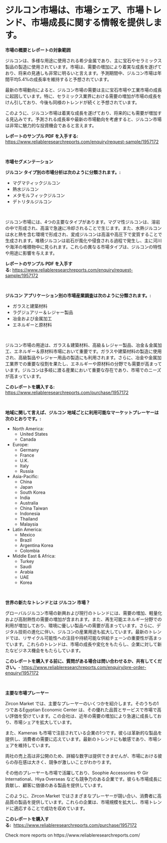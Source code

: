 <p><h1>ジルコン市場は、市場シェア、市場トレンド、市場成長に関する情報を提供します。</h1></p><p><strong>市場の概要とレポートの対象範囲</strong></p>
<p><p>ジルコンは、多様な用途に使用される希少金属であり、主に宝石やセラミックス製品の製造に使用されています。市場は、需要の増加により着実な成長を遂げており、将来の見通しも非常に明るいと言えます。予測期間中、ジルコン市場は年間平均5.4%の成長率を維持すると予想されています。</p><p>最新の市場動向によると、ジルコン市場の需要は主に宝石市場や工業市場の成長に起因しています。特に、セラミックス業界における需要の増加が市場の成長をけん引しており、今後も同様のトレンドが続くと予想されています。</p><p>このように、ジルコン市場は着実な成長を遂げており、将来的にも需要が増加する見込みです。予測される成長率や最新の市場動向を考慮すると、ジルコン市場は非常に魅力的な投資機会であると言えます。</p></p>
<p><strong>レポートのサンプル PDF を入手する:</strong> <a href="https://www.reliableresearchreports.com/enquiry/request-sample/1957172">https://www.reliableresearchreports.com/enquiry/request-sample/1957172</a></p>
<p>&nbsp;</p>
<p><strong>市場セグメンテーション</strong></p>
<p><strong>ジルコン タイプ別の市場分析は次のように分類されます。:</strong></p>
<p><ul><li>マグマティックジルコン</li><li>熱水ジルコン</li><li>メタモルフィックジルコン</li><li>デトリタルジルコン</li></ul></p>
<p>&nbsp;</p>
<p><p>ジルコン市場には、4つの主要なタイプがあります。マグマ性ジルコンは、溶岩の中で形成され、高温で急速に冷却されることで生じます。また、水熱ジルコンは水と熱を含む環境で形成され、変成ジルコンは高温や高圧下で変質することで生成されます。堆積ジルコンは岩石が風化や侵食される過程で発生し、主に河川や海洋の堆積物中に見られます。これらの異なる市場タイプは、ジルコンの特性や用途に影響を与えます。</p></p>
<p><strong>レポートのサンプル PDF を入手する:</strong>&nbsp;<a href="https://www.reliableresearchreports.com/enquiry/request-sample/1957172">https://www.reliableresearchreports.com/enquiry/request-sample/1957172</a></p>
<p>&nbsp;</p>
<p><strong> ジルコン アプリケーション別の市場産業調査は次のように分類されます。:</strong></p>
<p><ul><li>ガラスと建築材料</li><li>ラグジュアリー＆レジャー製品</li><li>冶金および金属加工</li><li>エネルギーと原材料</li></ul></p>
<p>&nbsp;</p>
<p><p>ジルコン市場の用途は、ガラス＆建築材料、高級＆レジャー製品、冶金＆金属加工、エネルギー＆原材料市場において重要です。ガラスや建築材料の製造に使用され、高級製品やレジャー用品の製造にも利用されます。さらに、冶金や金属加工業界での重要な役割を果たし、エネルギーや原材料の分野でも需要が高まっています。ジルコンは多岐に渡る産業において重要な存在であり、市場でのニーズが高まっています。</p></p>
<p><strong>このレポートを購入する:</strong>&nbsp; <a href="https://www.reliableresearchreports.com/purchase/1957172">https://www.reliableresearchreports.com/purchase/1957172</a></p>
<p>&nbsp;</p>
<p><strong>地域に関して言えば、ジルコン 地域ごとに利用可能なマーケットプレーヤーは次のとおりです。:</strong></p>
<p><ul>
    <li>
        North America:
        <ul>
            <li>United States</li>
            <li>Canada</li>
        </ul>
    </li>
    <li>
        Europe:
        <ul>
            <li>Germany</li>
            <li>France</li>
            <li>U.K.</li>
            <li>Italy</li>
            <li>Russia</li>
        </ul>
    </li>
    <li>
        Asia-Pacific:
        <ul>
            <li>China</li>
            <li>Japan</li>
            <li>South Korea</li>
            <li>India</li>
            <li>Australia</li>
            <li>China Taiwan</li>
            <li>Indonesia</li>
            <li>Thailand</li>
            <li>Malaysia</li>
        </ul>
    </li>
    <li>
        Latin America:
        <ul>
            <li>Mexico</li>
            <li>Brazil</li>
            <li>Argentina Korea</li>
            <li>Colombia</li>
        </ul>
    </li>
    <li>
        Middle East & Africa:
        <ul>
            <li>Turkey</li>
            <li>Saudi</li>
            <li>Arabia</li>
            <li>UAE</li>
            <li>Korea</li>
        </ul>
    </li>
    </ul></p>
<p>&nbsp;</p>
<p><strong>世界の新たなトレンドとは ジルコン 市場？</strong></p>
<p><p>グローバルジルコン市場の新興および現行のトレンドには、需要の増加、軽量化および高耐熱性の需要の増加が含まれます。また、再生可能エネルギー分野での利用が増加しており、環境に優しい製品への需要が高まっています。さらに、デジタル技術の進化に伴い、ジルコンの産業用途も拡大しています。最新のトレンドでは、リサイクル可能性への注目や持続可能な供給チェーンの重要性が高まっています。これらのトレンドは、市場の成長や変化をもたらし、企業に対して新たなビジネス機会をもたらしています。</p></p>
<p><strong>このレポートを購入する前に、質問がある場合は問い合わせるか、共有してください。</strong>- <a href="https://www.reliableresearchreports.com/enquiry/pre-order-enquiry/1957172">https://www.reliableresearchreports.com/enquiry/pre-order-enquiry/1957172</a></p>
<p>&nbsp;</p>
<p><strong>主要な市場プレーヤー</strong></p>
<p><p>Zircon Market では、主要なプレーヤーのいくつかを紹介します。そのうちの1つであるEgyptian Economic Center は、その優れた品質とサービスで市場で高い評価を受けています。この会社は、近年の需要の増加により急速に成長しており、市場シェアを拡大しています。 </p><p>また、Kamenas も市場で注目されている企業の1つです。彼らは革新的な製品を提供し、消費者の需要に応えています。最新のトレンドにも敏感であり、市場シェアを維持しています。</p><p>両社の売上高は非公開のため、詳細な数字は提供できませんが、市場における彼らの存在感は大きく、競争が激しいことがわかります。</p><p>その他のプレーヤーも市場で活躍しており、Soophie Accessories や Gir International、Hiya Overseas なども競争力のある企業です。彼らも市場成長に貢献し、顧客に価値のある製品を提供しています。</p><p>このように、Zircon Market ではさまざまなプレーヤーが競い合い、消費者に高品質の製品を提供しています。これらの企業は、市場規模を拡大し、市場トレンドに適応することで成功を収めています。</p></p>
<p><strong>このレポートを購入する:</strong>&nbsp;&nbsp;<a href="https://www.reliableresearchreports.com/purchase/1957172">https://www.reliableresearchreports.com/purchase/1957172</a></p>
<p>Check more reports on https://www.reliableresearchreports.com/</p>